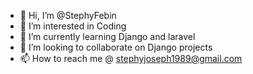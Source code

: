 - 👋 Hi, I’m @StephyFebin
- 👀 I’m interested in Coding 
- 🌱 I’m currently learning Django and laravel 
- 💞️ I’m looking to collaborate on Django projects
- 📫 How to reach me @ stephyjoseph1989@gmail.com

<!---
StephyFebin/StephyFebin is a ✨ special ✨ repository because its `README.md` (this file) appears on your GitHub profile.
You can click the Preview link to take a look at your changes.
--->
